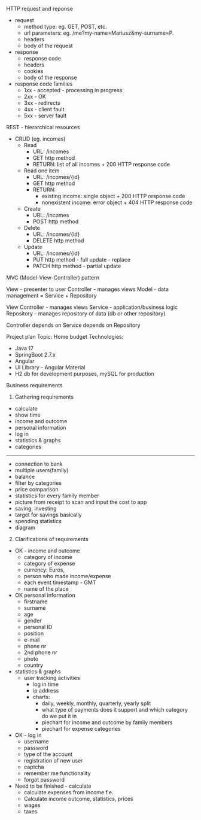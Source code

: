 HTTP request and reponse
- request
  - method type: eg. GET, POST, etc.
  - url parameters: eg. /me?my-name=Mariusz&my-surname=P.
  - headers
  - body of the request
- response
  - response code
  - headers
  - cookies
  - body of the response
- response code families
  - 1xx - accepted - processing in progress
  - 2xx - OK
  - 3xx - redirects
  - 4xx - client fault
  - 5xx - server fault

REST - hierarchical resources
- CRUD (eg. incomes)
  - Read
    - URL: /incomes
    - GET http method
    - RETURN: list of all incomes + 200 HTTP response code
  - Read one item
    - URL: /incomes/{id}
    - GET http method
    - RETURN:
      - existing income: single object + 200 HTTP response code
      - nonexistent income: error object + 404 HTTP response code
  - Create
    - URL: /incomes
    - POST http method
  - Delete
    - URL: /incomes/{id}
    - DELETE http method
  - Update
    - URL: /incomes/{id}
    - PUT http method - full update - replace
    - PATCH http method - partial update

MVC (Model-View-Controller) pattern

  View - presenter to user
  Controller - manages views
  Model - data management = Service + Repository

  View 
  Controller - manages views
  Service - application/business logic
  Repository - manages repository of data (db or other repository)

  Controller depends on Service depends on Repository

Project plan
Topic: Home budget
Technologies:
- Java 17
- SpringBoot 2.7.x
- Angular
- UI Library - Angular Material
- H2 db for development purposes, mySQL for production

Business requirements
1. Gathering requirements
- calculate
- show time
- income and outcome
- personal information
- log in
- statistics & graphs
- categories
----------------------------
- connection to bank
- multiple users(family)
- balance
- filter by categories
- price comparison
- statistics for every family member
- picture from receipt to scan and input the cost to app
- saving, investing
- target for savings  basically
- spending statistics
- diagram

2. Clarifications of requirements
- OK - income and outcome
  - category of income
  - category of expense
  - currency: Euros, 
  - person who made income/expense
  - each event timestamp - GMT
  - name of the place
- OK personal information
  - firstname
  - surname
  - age
  - gender
  - personal ID
  - position
  - e-mail
  - phone nr
  - 2nd phone nr
  - photo
  - country
- statistics & graphs
  - user tracking activities
    - log in time
    - ip address
    - charts:
      - daily, weekly, monthly, quarterly, yearly split
      - what type of payments does it support and which category do we put it in
      - piechart for income and outcome by family members
      - piechart for expense categories
- OK - log in
  - username
  - password
  - type of the account
  - registration of new user
  - captcha
  - remember me functionality
  - forgot password
- Need to be finished - calculate
  - calculate expenses from income f.e.
  - Calculate income outcome, statistics, prices
  - wages
  - taxes
